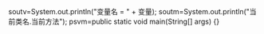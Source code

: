 
soutv=System.out.println("变量名 = " + 变量);
soutm=System.out.println("当前类名.当前方法");
psvm=public static void main(String[] args) {}

